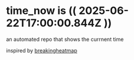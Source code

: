 # time_now is (( 2025-06-22T17:00:00.844Z ))

an automated repo that shows the currnent time

inspired by [breakingheatmap](https://github.com/breakingheatmap/breakingheatmap)